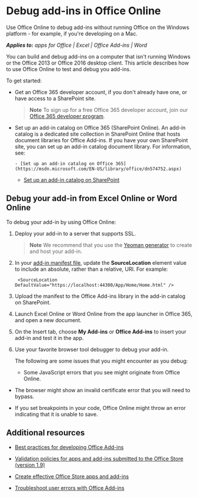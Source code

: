 
# Debug add-ins in Office Online
Use Office Online to debug add-ins without running Office on the Windows platform - for example, if you're developing on a Mac.

 _**Applies to:** apps for Office | Excel | Office Add-ins | Word_

You can build and debug add-ins on a computer that isn't running Windows or the Office 2013 or Office 2016 desktop client. This article describes how to use Office Online to test and debug you add-ins. 

To get started:


- Get an Office 365 developer account, if you don't already have one, or have access to a SharePoint site.
    
     >**Note**  To sign up for a free Office 365 developer account, join our [Office 365 developer program](https://dev.office.com/devprogram).
- Set up an add-in catalog on Office 365 (SharePoint Online). An add-in catalog is a dedicated site collection in SharePoint Online that hosts document libraries for Office Add-ins. If you have your own SharePoint site, you can set up an add-in catalog document library. For information, see:
    
      - [Set up an add-in catalog on Office 365](https://msdn.microsoft.com/EN-US/library/office/dn574752.aspx)
    
  - [Set up an add-in catalog on SharePoint](https://msdn.microsoft.com/EN-US/library/office/fp123530.aspx)
    

## Debug your add-in from Excel Online or Word Online

To debug your add-in by using Office Online:


1. Deploy your add-in to a server that supports SSL.
    
     >**Note**  We recommend that you use the [Yeoman generator](https://github.com/OfficeDev/generator-office) to create and host your add-in.
2. In your [add-in manifest file](../overview/add-in-manifests.md), update the  **SourceLocation** element value to include an absolute, rather than a relative, URI. For example:
    
     ` <SourceLocation DefaultValue="https://localhost:44300/App/Home/Home.html" />`
    
3. Upload the manifest to the Office Add-ins library in the add-in catalog on SharePoint.
    
4. Launch Excel Online or Word Online from the app launcher in Office 365, and open a new document.
    
5. On the Insert tab, choose  **My Add-ins** or **Office Add-ins** to insert your add-in and test it in the app.
    
6. Use your favorite browser tool debugger to debug your add-in.
    
    The following are some issues that you might encounter as you debug:
    
      - Some JavaScript errors that you see might originate from Office Online.
    
  - The browser might show an invalid certificate error that you will need to bypass.
    
  - If you set breakpoints in your code, Office Online might throw an error indicating that it is unable to save.
    

## Additional resources
<a name="bk_addresources"> </a>


- [Best practices for developing Office Add-ins](http://msdn.microsoft.com/library/d455b76b-4d76-493d-a681-6b02ba1f38a8%28Office.15%29.aspx)
    
- [Validation policies for apps and add-ins submitted to the Office Store (version 1.9)](http://msdn.microsoft.com/library/cd90836a-523e-42f5-ab02-5123cdf9fefe%28Office.15%29.aspx)
    
- [Create effective Office Store apps and add-ins](http://msdn.microsoft.com/library/c66a6e6b-2e96-458f-8f8c-2a499fe942c9%28Office.15%29.aspx)
    
- [Troubleshoot user errors with Office Add-ins](../testing/testing-and-troubleshooting.md)
    
